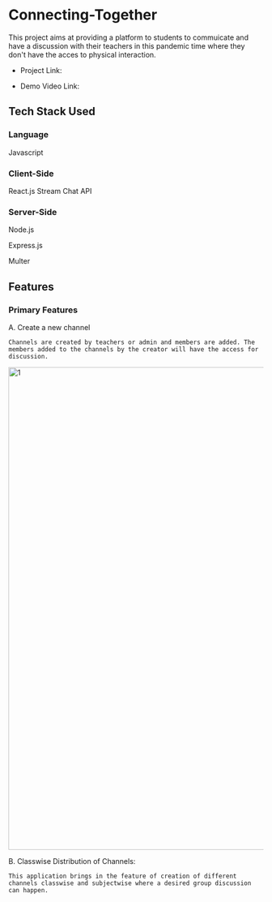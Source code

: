 # Connecting-Together
This project aims at providing a platform to students to commuicate and have a discussion with their teachers in this pandemic time where they don't have the acces to physical interaction.

- Project Link:

- Demo Video Link:

## Tech Stack Used
 
### Language
Javascript
### Client-Side
React.js
Stream Chat API
### Server-Side
Node.js

Express.js

Multer

## Features
### Primary Features
A. Create a new channel

    Channels are created by teachers or admin and members are added. The members added to the channels by the creator will have the access for discussion.
<img width="952" alt="1" src="https://user-images.githubusercontent.com/58679154/143720523-5b0460a2-6827-449b-a890-a1d9e4339074.png">


B. Classwise Distribution of Channels:

    This application brings in the feature of creation of different channels classwise and subjectwise where a desired group discussion can happen. 
